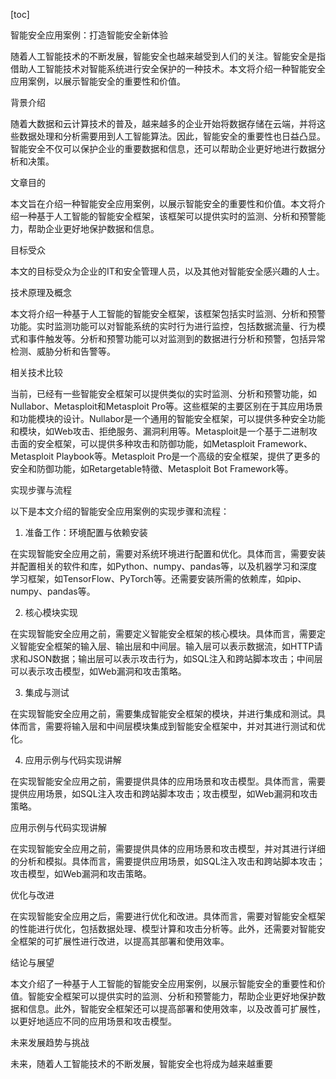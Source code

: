 
[toc]                    
                
                
智能安全应用案例：打造智能安全新体验

随着人工智能技术的不断发展，智能安全也越来越受到人们的关注。智能安全是指借助人工智能技术对智能系统进行安全保护的一种技术。本文将介绍一种智能安全应用案例，以展示智能安全的重要性和价值。

背景介绍

随着大数据和云计算技术的普及，越来越多的企业开始将数据存储在云端，并将这些数据处理和分析需要用到人工智能算法。因此，智能安全的重要性也日益凸显。智能安全不仅可以保护企业的重要数据和信息，还可以帮助企业更好地进行数据分析和决策。

文章目的

本文旨在介绍一种智能安全应用案例，以展示智能安全的重要性和价值。本文将介绍一种基于人工智能的智能安全框架，该框架可以提供实时的监测、分析和预警能力，帮助企业更好地保护数据和信息。

目标受众

本文的目标受众为企业的IT和安全管理人员，以及其他对智能安全感兴趣的人士。

技术原理及概念

本文将介绍一种基于人工智能的智能安全框架，该框架包括实时监测、分析和预警功能。实时监测功能可以对智能系统的实时行为进行监控，包括数据流量、行为模式和事件触发等。分析和预警功能可以对监测到的数据进行分析和预警，包括异常检测、威胁分析和告警等。

相关技术比较

当前，已经有一些智能安全框架可以提供类似的实时监测、分析和预警功能，如Nullabor、Metasploit和Metasploit Pro等。这些框架的主要区别在于其应用场景和功能模块的设计。Nullabor是一个通用的智能安全框架，可以提供多种安全功能和模块，如Web攻击、拒绝服务、漏洞利用等。Metasploit是一个基于二进制攻击面的安全框架，可以提供多种攻击和防御功能，如Metasploit Framework、Metasploit Playbook等。Metasploit Pro是一个高级的安全框架，提供了更多的安全和防御功能，如Retargetable特徵、Metasploit Bot Framework等。

实现步骤与流程

以下是本文介绍的智能安全应用案例的实现步骤和流程：

1. 准备工作：环境配置与依赖安装

在实现智能安全应用之前，需要对系统环境进行配置和优化。具体而言，需要安装并配置相关的软件和库，如Python、numpy、pandas等，以及机器学习和深度学习框架，如TensorFlow、PyTorch等。还需要安装所需的依赖库，如pip、numpy、pandas等。

2. 核心模块实现

在实现智能安全应用之前，需要定义智能安全框架的核心模块。具体而言，需要定义智能安全框架的输入层、输出层和中间层。输入层可以表示数据流，如HTTP请求和JSON数据；输出层可以表示攻击行为，如SQL注入和跨站脚本攻击；中间层可以表示攻击模型，如Web漏洞和攻击策略。

3. 集成与测试

在实现智能安全应用之前，需要集成智能安全框架的模块，并进行集成和测试。具体而言，需要将输入层和中间层模块集成到智能安全框架中，并对其进行测试和优化。

4. 应用示例与代码实现讲解

在实现智能安全应用之前，需要提供具体的应用场景和攻击模型。具体而言，需要提供应用场景，如SQL注入攻击和跨站脚本攻击；攻击模型，如Web漏洞和攻击策略。

应用示例与代码实现讲解

在实现智能安全应用之前，需要提供具体的应用场景和攻击模型，并对其进行详细的分析和模拟。具体而言，需要提供应用场景，如SQL注入攻击和跨站脚本攻击；攻击模型，如Web漏洞和攻击策略。

优化与改进

在实现智能安全应用之后，需要进行优化和改进。具体而言，需要对智能安全框架的性能进行优化，包括数据处理、模型计算和攻击分析等。此外，还需要对智能安全框架的可扩展性进行改进，以提高其部署和使用效率。

结论与展望

本文介绍了一种基于人工智能的智能安全应用案例，以展示智能安全的重要性和价值。智能安全框架可以提供实时的监测、分析和预警能力，帮助企业更好地保护数据和信息。此外，智能安全框架还可以提高部署和使用效率，以及改善可扩展性，以更好地适应不同的应用场景和攻击模型。

未来发展趋势与挑战

未来，随着人工智能技术的不断发展，智能安全也将成为越来越重要

